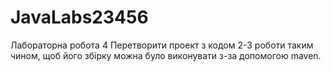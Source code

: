 ﻿# JavaLabs23456
Лабораторна робота 4 Перетворити проект з кодом 2-3 роботи таким чином, щоб його збірку можна було виконувати з-за допомогою maven. 
